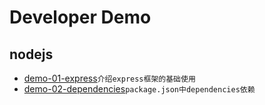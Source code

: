 # Developer Demo
## nodejs

* [demo-01-express](demo-01-express)`介绍express框架的基础使用`
* [demo-02-dependencies](demo-02-dependencies)`package.json中dependencies依赖`